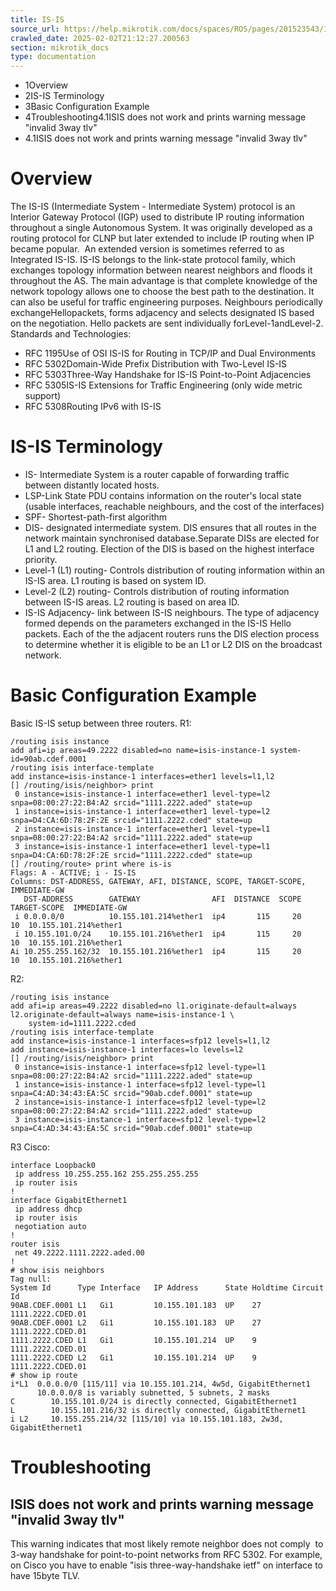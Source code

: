 ```yaml
---
title: IS-IS
source_url: https://help.mikrotik.com/docs/spaces/ROS/pages/201523543/IS-IS,
crawled_date: 2025-02-02T21:12:27.200563
section: mikrotik_docs
type: documentation
---
```


* 1Overview
* 2IS-IS Terminology
* 3Basic Configuration Example
* 4Troubleshooting4.1ISIS does not work and prints warning message "invalid 3way tlv"
* 4.1ISIS does not work and prints warning message "invalid 3way tlv"
# Overview
The IS-IS (Intermediate System - Intermediate System) protocol is an Interior Gateway Protocol (IGP) used to distribute IP routing information throughout a single Autonomous System.
It was originally developed as a routing protocol for CLNP but later extended to include IP routing when IP became popular.  An extended version is sometimes referred to as Integrated IS-IS.
IS-IS belongs to the link-state protocol family, which exchanges topology information between nearest neighbors and floods it throughout the AS. The main advantage is that complete knowledge of the network topology allows one to choose the best path to the destination. It can also be useful for traffic engineering purposes.
Neighbours periodically exchangeHellopackets, forms adjacency and selects designated IS based on the negotiation. Hello packets are sent individually forLevel-1andLevel-2.
Standards and Technologies:
* RFC 1195Use of OSI IS-IS for Routing in TCP/IP and Dual Environments
* RFC 5302Domain-Wide Prefix Distribution with Two-Level IS-IS
* RFC 5303Three-Way Handshake for IS-IS Point-to-Point Adjacencies
* RFC 5305IS-IS Extensions for Traffic Engineering (only wide metric support)
* RFC 5308Routing IPv6 with IS-IS
# IS-IS Terminology
* IS- Intermediate System is a router capable of forwarding traffic between distantly located hosts.
* LSP-Link State PDU contains information on the router's local state (usable interfaces, reachable neighbours, and the cost of the interfaces)
* SPF- Shortest-path-first algorithm
* DIS- designated intermediate system. DIS ensures that all routes in the network maintain synchronised database.Separate DISs are elected for L1 and L2 routing. Election of the DIS is based on the highest interface priority.
* Level-1 (L1) routing- Controls distribution of routing information within an IS-IS area. L1 routing is based on system ID.
* Level-2 (L2) routing- Controls distribution of routing information between IS-IS areas. L2 routing is based on area ID.
* IS-IS Adjacency- link between IS-IS neighbours. The type of adjacency formed depends on the parameters exchanged in the IS-IS Hello packets. Each of the the adjacent routers runs the DIS election process to determine whether it is eligible to be an L1 or L2 DIS on the broadcast network.
# Basic Configuration Example
Basic IS-IS setup between three routers.
R1:
```
/routing isis instance
add afi=ip areas=49.2222 disabled=no name=isis-instance-1 system-id=90ab.cdef.0001
/routing isis interface-template
add instance=isis-instance-1 interfaces=ether1 levels=l1,l2
[] /routing/isis/neighbor> print 
 0 instance=isis-instance-1 interface=ether1 level-type=l2 snpa=08:00:27:22:B4:A2 srcid="1111.2222.aded" state=up 
 1 instance=isis-instance-1 interface=ether1 level-type=l2 snpa=D4:CA:6D:78:2F:2E srcid="1111.2222.cded" state=up 
 2 instance=isis-instance-1 interface=ether1 level-type=l1 snpa=08:00:27:22:B4:A2 srcid="1111.2222.aded" state=up 
 3 instance=isis-instance-1 interface=ether1 level-type=l1 snpa=D4:CA:6D:78:2F:2E srcid="1111.2222.cded" state=up 
[] /routing/route> print where is-is
Flags: A - ACTIVE; i - IS-IS
Columns: DST-ADDRESS, GATEWAY, AFI, DISTANCE, SCOPE, TARGET-SCOPE, IMMEDIATE-GW
   DST-ADDRESS        GATEWAY                AFI  DISTANCE  SCOPE  TARGET-SCOPE  IMMEDIATE-GW         
 i 0.0.0.0/0          10.155.101.214%ether1  ip4       115     20            10  10.155.101.214%ether1
 i 10.155.101.0/24    10.155.101.216%ether1  ip4       115     20            10  10.155.101.216%ether1
Ai 10.255.255.162/32  10.155.101.216%ether1  ip4       115     20            10  10.155.101.216%ether1
```
R2:
```
/routing isis instance
add afi=ip areas=49.2222 disabled=no l1.originate-default=always l2.originate-default=always name=isis-instance-1 \
    system-id=1111.2222.cded
/routing isis interface-template
add instance=isis-instance-1 interfaces=sfp12 levels=l1,l2
add instance=isis-instance-1 interfaces=lo levels=l2
[] /routing/isis/neighbor> print 
 0 instance=isis-instance-1 interface=sfp12 level-type=l1 snpa=08:00:27:22:B4:A2 srcid="1111.2222.aded" state=up 
 1 instance=isis-instance-1 interface=sfp12 level-type=l1 snpa=C4:AD:34:43:EA:5C srcid="90ab.cdef.0001" state=up 
 2 instance=isis-instance-1 interface=sfp12 level-type=l2 snpa=08:00:27:22:B4:A2 srcid="1111.2222.aded" state=up 
 3 instance=isis-instance-1 interface=sfp12 level-type=l2 snpa=C4:AD:34:43:EA:5C srcid="90ab.cdef.0001" state=up
```
R3 Cisco:
```
interface Loopback0
 ip address 10.255.255.162 255.255.255.255
 ip router isis 
!
interface GigabitEthernet1
 ip address dhcp
 ip router isis 
 negotiation auto
!
router isis
 net 49.2222.1111.2222.aded.00
!
# show isis neighbors 
Tag null:
System Id      Type Interface   IP Address      State Holdtime Circuit Id
90AB.CDEF.0001 L1   Gi1         10.155.101.183  UP    27       1111.2222.CDED.01  
90AB.CDEF.0001 L2   Gi1         10.155.101.183  UP    27       1111.2222.CDED.01  
1111.2222.CDED L1   Gi1         10.155.101.214  UP    9        1111.2222.CDED.01  
1111.2222.CDED L2   Gi1         10.155.101.214  UP    9        1111.2222.CDED.01 
# show ip route
i*L1  0.0.0.0/0 [115/11] via 10.155.101.214, 4w5d, GigabitEthernet1
      10.0.0.0/8 is variably subnetted, 5 subnets, 2 masks
C        10.155.101.0/24 is directly connected, GigabitEthernet1
L        10.155.101.216/32 is directly connected, GigabitEthernet1
i L2     10.155.255.214/32 [115/10] via 10.155.101.183, 2w3d, GigabitEthernet1
```
# Troubleshooting
## ISIS does not work and prints warning message "invalid 3way tlv"
This warning indicates that most likely remote neighbor does not comply  to 3-way handshake for point-to-point networks from RFC 5302. For example, on Cisco you have to enable "isis three-way-handshake ietf" on interface to have 15byte TLV.